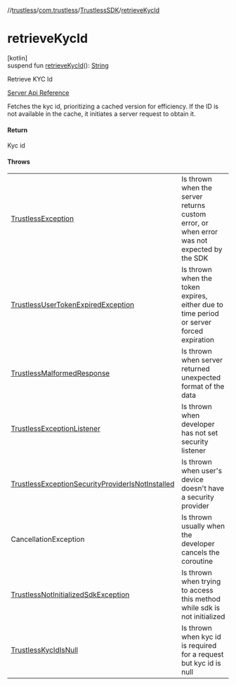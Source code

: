 //[trustless](../../../index.md)/[com.trustless](../index.md)/[TrustlessSDK](index.md)/[retrieveKycId](retrieve-kyc-id.md)

# retrieveKycId

[kotlin]\
suspend fun [retrieveKycId](retrieve-kyc-id.md)(): [String](https://kotlinlang.org/api/latest/jvm/stdlib/kotlin/-string/index.html)

Retrieve KYC Id

[Server Api Reference](https://developer.staq.io/docs/apis/kyc#/Customers/Get%20KYC%20Id)

Fetches the kyc id, prioritizing a cached version for efficiency. If the ID is not available in the cache, it initiates a server request to obtain it.

#### Return

Kyc id

#### Throws

| | |
|---|---|
| [TrustlessException](../../com.trustless.exceptions/-trustless-exception/index.md) | Is thrown when the server returns custom error, or when error was not expected by the SDK |
| [TrustlessUserTokenExpiredException](../../com.trustless.exceptions/-trustless-user-token-expired-exception/index.md) | Is thrown when the token expires, either due to time period or server forced expiration |
| [TrustlessMalformedResponse](../../com.trustless.exceptions/-trustless-malformed-response/index.md) | Is thrown when server returned unexpected format of the data |
| [TrustlessExceptionListener](../../com.trustless.exceptions/-trustless-exception-listener/index.md) | Is thrown when developer has not set security listener |
| [TrustlessExceptionSecurityProviderIsNotInstalled](../../com.trustless.exceptions/-trustless-exception-security-provider-is-not-installed/index.md) | Is thrown when user's device doesn't have a security provider |
| CancellationException | Is thrown usually when the developer cancels the coroutine |
| [TrustlessNotInitializedSdkException](../../com.trustless.exceptions/-trustless-not-initialized-sdk-exception/index.md) | Is thrown when trying to access this method while sdk is not initialized |
| [TrustlessKycIdIsNull](../../com.trustless.exceptions/-trustless-kyc-id-is-null/index.md) | Is thrown when kyc id is required for a request but kyc id is null |
